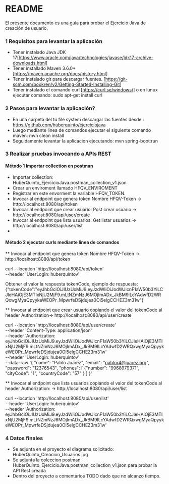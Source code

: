 # README #

El presente documento es una guia para probar el Ejercicio Java de creación de usuario.

### 1 Requisitos para levantar la aplicación ###

* Tener instalado Java JDK 17[https://www.oracle.com/java/technologies/javase/jdk17-archive-downloads.html]
* Tener installado Maven 3.6.0+[https://maven.apache.org/docs/history.html]
* Tener instalado git para descargar fuentes. [https://git-scm.com/book/en/v2/Getting-Started-Installing-Git]
* Tener instalado el comando curl [https://curl.se/windows/] o en lunux ejecutar comando: sudo apt-get install curl

### 2 Pasos para levantar la aplicación? ###

* En una carpeta del tu file system descargar las fuentes desde : https://github.com/huberquinto/ejerciciojava
* Luego mediante linea de comandos ejecutar el siguiente comando maven:  mvn clean install
* Seguidamente levantar la aplicacion ejecutando: mvn spring-boot:run

### 3 Realizar pruebas invocando a APIs REST ###
#### Método 1 Importar collection en postman ####

* Importar collection: HuberQuinto_EjercicioJava.postman_collection_v1.json
* Crear un enviroment llamado HFQV_ENVIROMENT
* Registrar en este envorment la variable HFQV_TOKEN.
* Invocar al endpoint que genera token Nombre HFQV-Token -> http://localhost:8080/api/token
* Invocar al endpoint que crear usuario: Post crear usuario -> http://localhost:8080/api/user/create
* Invocar al endpoint que lista usuarios: Get listar usuarios -> http://localhost:8080/api/user/list
* 
#### Método 2 ejecutar curls mediante linea de comandos ####

** Invocar al endpoint que genera token Nombre HFQV-Token -> http://localhost:8080/api/token

  curl --location 'http://localhost:8080/api/token' \
--header 'UserLogin: huberquintov'

  Obtener el valor la respuesta tokenCode, ejemplo de respuesta:
  {"tokenCode":"eyJhbGciOiJIUzUxMiJ9.eyJzdWIiOiJodWJlcnF1aW50b3YiLCJleHAiOjE3MTIxNjU2MjF9.mLtNZmNzJ6MOjImADx_JkBM9ILcYAdwfD2WRQxwgMyaQpyykeWEOPr_MpwrfeDSjdujea0Ol5elgCCHEZ3m31w"}
  
** Invocar al endpoint que crear usuario copiando el valor del tokenCode al header Authorization-> http://localhost:8080/api/user/create

curl --location 'http://localhost:8080/api/user/create' \
--header 'Content-Type: application/json' \
--header 'Authorization: eyJhbGciOiJIUzUxMiJ9.eyJzdWIiOiJodWJlcnF1aW50b3YiLCJleHAiOjE3MTIxNjU2MjF9.mLtNZmNzJ6MOjImADx_JkBM9ILcYAdwfD2WRQxwgMyaQpyykeWEOPr_MpwrfeDSjdujea0Ol5elgCCHEZ3m31w' \
--header 'UserLogin: huberquintov' \
--data-raw '{
    "name": "Pablo Juarez",
    "email": "pablor4@juarez.org",
    "password": "12376543",
    "phones": [
        {"number": "9968979371",
          "cityCode": "1",
          "countryCode": "57"
        }
    ]
}'

** Invocar al endpoint que lista usuarios copiando el valor del tokenCode al header Authorization: -> http://localhost:8080/api/user/list

curl --location 'http://localhost:8080/api/user/list' \
--header 'UserLogin: huberquintov' \
--header 'Authorization: eyJhbGciOiJIUzUxMiJ9.eyJzdWIiOiJodWJlcnF1aW50b3YiLCJleHAiOjE3MTIxNjU2MjF9.mLtNZmNzJ6MOjImADx_JkBM9ILcYAdwfD2WRQxwgMyaQpyykeWEOPr_MpwrfeDSjdujea0Ol5elgCCHEZ3m31w'

### 4 Datos finales ###

* Se adjunta en el proyecto el diagrama solicitado: HuberQuinto_Creacion_Usuarios.jpg
* Se adjunta la coleccion postman HuberQuinto_EjercicioJava.postman_collection_v1.json para probar la API Rest creada
* Dentro del proyecto a comentarios TODO dado que no alcanzo tiempo.
